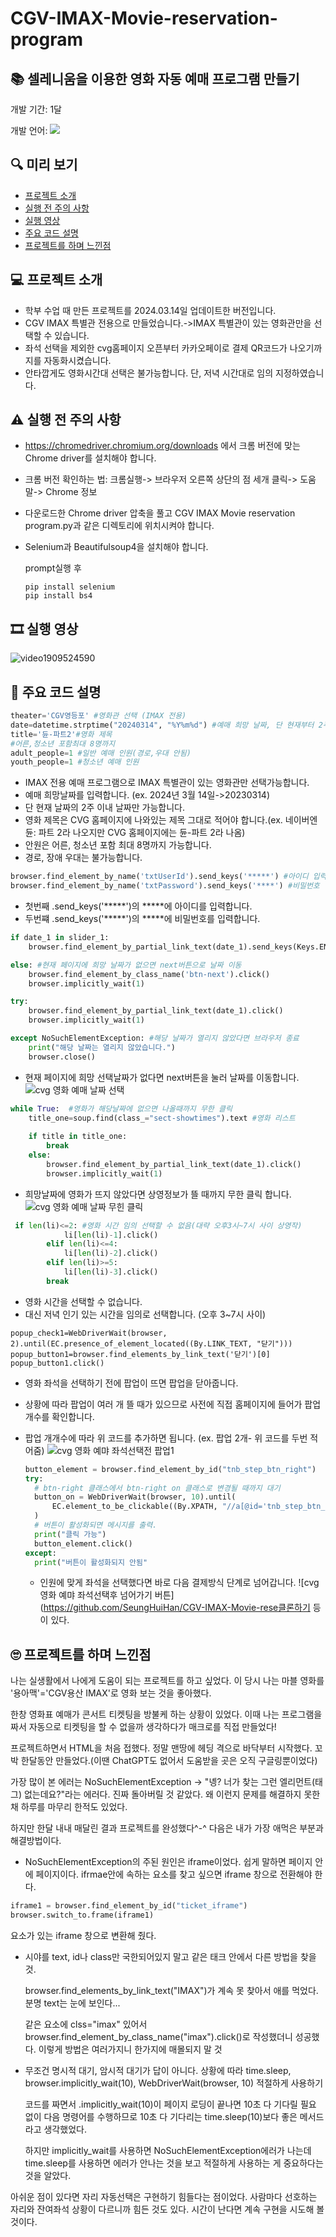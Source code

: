# CGV-IMAX-Movie-reservation-program
## 📚 셀레니움을 이용한 영화 자동 예매 프로그램 만들기

개발 기간: 1달 

개발 언어: <img src="https://img.shields.io/badge/Python-3776AB?style=for-the-badge&logo=Python&logoColor=white">

## 🔍 미리 보기
- [프로젝트 소개](#프로젝트-소개)
- [실행 전 주의 사항](#실행-전-주의-사항)
- [실행 영상](#실행-영상)
- [주요 코드 설명](#주요-코드-설명)
- [프로젝트를 하며 느낀점](#프로젝트를-하며-느낀점)

## 💻 프로젝트 소개
- 학부 수업 때 만든 프로젝트를 2024.03.14일 업데이트한 버전입니다.
- CGV IMAX 특별관 전용으로 만들었습니다.->IMAX 특별관이 있는 영화관만을 선택할 수 있습니다.
- 좌석 선택을 제외한 cvg홈페이지 오픈부터 카카오페이로 결제 QR코드가 나오기까지를 자동화시켰습니다.
- 안타깝게도 영화시간대 선택은 불가능합니다. 단, 저녁 시간대로 임의 지정하였습니다.

## ⚠ 실행 전 주의 사항
- https://chromedriver.chromium.org/downloads 에서 크롬 버전에 맞는 Chrome driver를 설치해야 합니다.
- 크롬 버전 확인하는 법: 크롬실행-> 브라우저 오른쪽 상단의 점 세개 클릭-> 도움말-> Chrome 정보
- 다운로드한 Chrome driver 압축을 풀고 CGV IMAX Movie reservation program.py과 같은 디렉토리에 위치시켜야 합니다.
- Selenium과 Beautifulsoup4을 설치해야 합니다.
  
  prompt실행 후
  ```
  pip install selenium
  pip install bs4
  ```

## 🎞 실행 영상
![video1909524590](https://github.com/SeungHuiHan/CGV-IMAX-Movie-reservation-program/assets/98226400/0745ff11-4c4d-499b-a18f-593352725bc0)

## 📝 주요 코드 설명
```python
theater='CGV영등포' #영화관 선택 (IMAX 전용)
date=datetime.strptime("20240314", "%Y%m%d") #예매 희망 날짜, 단 현재부터 2주 이내
title='듄-파트2'#영화 제목
#어른,청소년 포함최대 8명까지
adult_people=1 #일반 예매 인원(경로,우대 안됨) 
youth_people=1 #청소년 예매 인원
```
- IMAX 전용 예매 프로그램으로 IMAX 특별관이 있는 영화관만 선택가능합니다.
- 예매 희망날짜를 입력합니다. (ex. 2024년 3월 14일->20230314)
- 단 현재 날짜의 2주 이내 날짜만 가능합니다.
- 영화 제목은 CVG 홈페이지에 나와있는 제목 그대로 적어야 합니다.(ex. 네이버엔 듄: 파트 2라 나오지만 CVG 홈페이지에는 듄-파트 2라 나옴)
- 안원은 어른, 청소년 포함 최대 8명까지 가능합니다.
- 경로, 장애 우대는 불가능합니다.


```python
browser.find_element_by_name('txtUserId').send_keys('*****') #아이디 입력
browser.find_element_by_name('txtPassword').send_keys('****') #비밀번호 입력
```
- 첫번째 .send_keys('*****')의 *****에 아이디를 입력합니다.
- 두번쨰 .send_keys('*****')의 *****에 비밀번호를 입력합니다.


```python
if date_1 in slider_1:
    browser.find_element_by_partial_link_text(date_1).send_keys(Keys.ENTER)

else: #현재 페이지에 희망 날짜가 없으면 next버튼으로 날짜 이동
    browser.find_element_by_class_name('btn-next').click()
    browser.implicitly_wait(1)

try:
    browser.find_element_by_partial_link_text(date_1).click()
    browser.implicitly_wait(1)

except NoSuchElementException: #해당 날짜가 열리지 않았다면 브라우저 종료
    print("해당 날짜는 열리지 않았습니다.")
    browser.close()
```
- 현재 페이지에 희망 선택날짜가 없다면 next버튼을 눌러 날짜를 이동합니다.
![cvg 영화 예매 날짜 선택](https://github.com/SeungHuiHan/CGV-IMAX-Movie-reservation-program/assets/98226400/cb9bbaa2-4838-467a-b985-04147e82c647)


```python
while True:  #영화가 해당날짜에 없으면 나올때까지 무한 클릭
    title_one=soup.find(class_="sect-showtimes").text #영화 리스트
    
    if title in title_one:
        break
    else:
        browser.find_element_by_partial_link_text(date_1).click()
        browser.implicitly_wait(1)
```
- 희망날짜에 영화가 뜨지 않았다면 상영정보가 뜰 때까지 무한 클릭 합니다.
![cvg 영화 예매 날짜 무힌 클릭](https://github.com/SeungHuiHan/CGV-IMAX-Movie-reservation-program/assets/98226400/4bbe9d65-1581-4acd-b790-afc66267bc7b)


``` python
 if len(li)<=2: #영화 시간 임의 선택할 수 없음(대략 오후3시~7시 사이 상영작)
            li[len(li)-1].click()
        elif len(li)<=4:
            li[len(li)-2].click()
        elif len(li)>=5:
            li[len(li)-3].click()
        break
```
- 영화 시간을 선택할 수 없습니다.
- 대신 저녁 인기 있는 시간을 임의로 선택합니다. (오후 3~7시 사이)


```pyhton
popup_check1=WebDriverWait(browser, 2).until(EC.presence_of_element_located((By.LINK_TEXT, "닫기")))
popup_button1=browser.find_elements_by_link_text('닫기')[0]
popup_button1.click()
```
- 영화 좌석을 선택하기 전에 팝업이 뜨면 팝업을 닫아줍니다.
- 상황에 따라 팝업이 여러 개 뜰 때가 있으므로 사전에 직접 홈페이지에 들어가 팝업 개수를 확인합니다.
- 팝업 개개수에 따라 위 코드를 추가하면 됩니다. (ex. 팝업 2개- 위 코드를 두번 적어줌)
![cvg 영화 예먀 좌석선택전 팝업1](https://github.com/SeungHuiHan/CGV-IMAX-Movie-reservation-program/assets/98226400/232b5a66-bb68-49fa-8927-8cd9e494ce26)


  ```python
  button_element = browser.find_element_by_id("tnb_step_btn_right")
  try:
    # btn-right 클래스에서 btn-right on 클래스로 변경될 때까지 대기
    button_on = WebDriverWait(browser, 10).until(
        EC.element_to_be_clickable((By.XPATH, "//a[@id='tnb_step_btn_right' and contains(@class, 'btn-right on')]"))
    )
    # 버튼이 활성화되면 메시지를 출력.
    print("클릭 가능")
    button_element.click()
  except:
    print("버튼이 활성화되지 안됨"
  ```
  - 인원에 맞게 좌석을 선택했다면 바로 다음 결제방식 단계로 넘어갑니다.
![cvg 영화 예먀 좌석선택후 넘어가기 버튼](https://github.com/SeungHuiHan/CGV-IMAX-Movie-rese클론하기 등이 있다.

## 🙄 프로젝트를 하며 느낀점

나는 실생활에서 나에게 도움이 되는 프로젝트를 하고 싶었다. 이 당시 나는 마블 영화를 '용아맥'='CGV용산 IMAX'로 영화 보는 것을 좋아했다.

한창 영화표 예매가 콘서트 티켓팅을 방불케 하는 상황이 있었다. 이때 나는 프로그램을 짜서 자동으로 티켓팅을 할 수 없을까 생각하다가 매크로를 직접 만들었다!

프로젝트하면서 HTML을 처음 접했다. 정말 맨땅에 헤딩 격으로 바닥부터 시작했다. 꼬박 한달동안 만들었다.(이땐 ChatGPT도 없어서 도움받을 곳은 오직 구글링뿐이었다)

가장 많이 본 에러는 NoSuchElementException -> "녱? 너가 찾는 그런 엘리먼트(태그) 없는데요?"라는 에러다. 진짜 돌아버릴 것 같았다. 왜 이런지 문제를 해결하지 못한 채 하루를 마무리 한적도 있었다.

하지만 한달 내내 매달린 결과 프로젝트를 완성했다^-^ 다음은 내가 가장 애먹은 부분과 해결방법이다.

- NoSuchElementException의 주된 원인은 iframe이었다. 쉽게 말하면 페이지 안에 페이지이다. ifrmae안에 속하는 요소를 찾고 싶으면 iframe 창으로 전환해야 한다.
```python
iframe1 = browser.find_element_by_id("ticket_iframe") 
browser.switch_to.frame(iframe1)
```
요소가 있는 iframe 창으로 변환해 줬다.

- 시야를 text, id나 class만 국한되어있지 말고 같은 태크 안에서 다른 방법을 찾을 것.
  
  browser.find_elements_by_link_text("IMAX")가 계속 못 찾아서 애를 먹었다. 분명 text는 눈에 보인다...
  
  같은 요소에  clss="imax" 있어서 browser.find_element_by_class_name("imax").click()로 작성했더니 성공했다. 이렇게 방법은 여러가지니 한가지에 매몰되지 말 것
  
- 무조건 명시적 대기, 암시적 대기가 답이 아니다. 상황에 따라 time.sleep, browser.implicitly_wait(10), WebDriverWait(browser, 10) 적절하게 사용하기
  
  코드를 짜면서 .implicitly_wait(10)이 페이지 로딩이 끝나면 10초 다 기다릴 필요 없이 다음 명령어를 수행하므로 10초 다 기다리는 time.sleep(10)보다 좋은 메서드라고 생각했었다.
  
  하지만 implicitly_wait를 사용하면 NoSuchElementException에러가 나는데 time.sleep를 사용하면 에러가 안나는 것을 보고 적절하게 사용하는 게 중요하다는 것을 알았다.
  

아쉬운 점이 있다면 자리 자동선택은 구현하기 힘들다는 점이었다. 사람마다 선호하는 자리와 잔여좌석 상황이 다르니까 힘든 것도 있다. 시간이 난다면 계속 구현을 시도해 볼 것이다.
